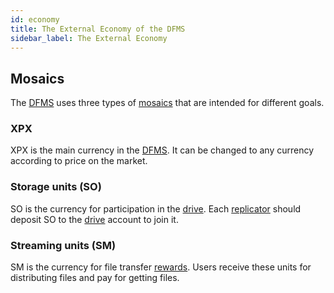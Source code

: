 ```yaml
---
id: economy
title: The External Economy of the DFMS
sidebar_label: The External Economy
---
```


## Mosaics
The [DFMS](what_is.md) uses three types of [mosaics](https://bcdocs.xpxsirius.io/docs/built-in-features/mosaic/) that are intended for different goals.
### XPX
XPX is the main currency in the [DFMS](what_is.md). It can be changed to any currency according to price on the market.
### Storage units (SO)
SO is the currency for participation in the [drive](../built_in_features/drive/overview.md). Each [replicator](../roles/replicator.md) should deposit SO to the [drive](../built_in_features/drive/overview.md) account to join it.
### Streaming units (SM)
SM is the currency for file transfer [rewards](../built_in_features/reward.md). Users receive these units for distributing files and pay for getting files.
